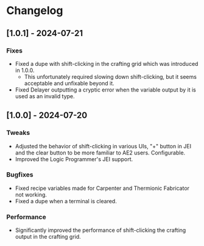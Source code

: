 # Changelog

## [1.0.1] - 2024-07-21

### Fixes
- Fixed a dupe with shift-clicking in the crafting grid which was introduced in 1.0.0.
  - This unfortunately required slowing down shift-clicking, but it seems acceptable and unfixable beyond it.
- Fixed Delayer outputting a cryptic error when the variable output by it is used as an invalid type.

## [1.0.0] - 2024-07-20

### Tweaks
- Adjusted the behavior of shift-clicking in various UIs, "+" button in JEI and the clear button to be more familiar to AE2 users. Configurable.
- Improved the Logic Programmer's JEI support.

### Bugfixes
- Fixed recipe variables made for Carpenter and Thermionic Fabricator not working.
- Fixed a dupe when a terminal is cleared.

### Performance
- Significantly improved the performance of shift-clicking the crafting output in the crafting grid.
